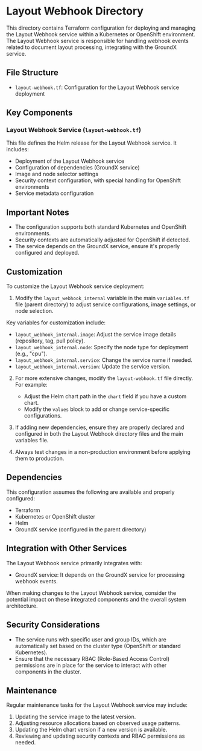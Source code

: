 # Layout Webhook Directory

This directory contains Terraform configuration for deploying and managing the Layout Webhook service within a Kubernetes or OpenShift environment. The Layout Webhook service is responsible for handling webhook events related to document layout processing, integrating with the GroundX service.

## File Structure

- `layout-webhook.tf`: Configuration for the Layout Webhook service deployment

## Key Components

### Layout Webhook Service (`layout-webhook.tf`)

This file defines the Helm release for the Layout Webhook service. It includes:

- Deployment of the Layout Webhook service
- Configuration of dependencies (GroundX service)
- Image and node selector settings
- Security context configuration, with special handling for OpenShift environments
- Service metadata configuration


## Important Notes

- The configuration supports both standard Kubernetes and OpenShift environments.
- Security contexts are automatically adjusted for OpenShift if detected.
- The service depends on the GroundX service, ensure it's properly configured and deployed.

## Customization

To customize the Layout Webhook service deployment:

1. Modify the `layout_webhook_internal` variable in the main `variables.tf` file (parent directory) to adjust service configurations, image settings, or node selection.

Key variables for customization include:

- `layout_webhook_internal.image`: Adjust the service image details (repository, tag, pull policy).
- `layout_webhook_internal.node`: Specify the node type for deployment (e.g., "cpu").
- `layout_webhook_internal.service`: Change the service name if needed.
- `layout_webhook_internal.version`: Update the service version.

2. For more extensive changes, modify the `layout-webhook.tf` file directly. For example:
   - Adjust the Helm chart path in the `chart` field if you have a custom chart.
   - Modify the `values` block to add or change service-specific configurations.

3. If adding new dependencies, ensure they are properly declared and configured in both the Layout Webhook directory files and the main variables file.

4. Always test changes in a non-production environment before applying them to production.

## Dependencies

This configuration assumes the following are available and properly configured:
- Terraform
- Kubernetes or OpenShift cluster
- Helm
- GroundX service (configured in the parent directory)

## Integration with Other Services

The Layout Webhook service primarily integrates with:
- GroundX service: It depends on the GroundX service for processing webhook events.

When making changes to the Layout Webhook service, consider the potential impact on these integrated components and the overall system architecture.

## Security Considerations

- The service runs with specific user and group IDs, which are automatically set based on the cluster type (OpenShift or standard Kubernetes).
- Ensure that the necessary RBAC (Role-Based Access Control) permissions are in place for the service to interact with other components in the cluster.


## Maintenance

Regular maintenance tasks for the Layout Webhook service may include:

1. Updating the service image to the latest version.
2. Adjusting resource allocations based on observed usage patterns.
3. Updating the Helm chart version if a new version is available.
4. Reviewing and updating security contexts and RBAC permissions as needed.